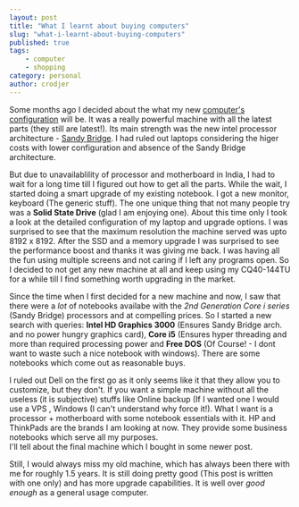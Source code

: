 ```yaml
---
layout: post
title: "What I learnt about buying computers"
slug: "what-i-learnt-about-buying-computers"
published: true
tags:
    - computer
    - shopping
category: personal
author: crodjer
---
```


Some months ago I decided about the what my new [computer's configuration](http://j.mp/o043VH)
will be. It was a really powerful machine with all the latest
parts (they still are latest!). Its main strength was the new intel processor
architecture - [Sandy Bridge](http://j.mp/qbjSyR). I had ruled out laptops
considering the higer costs with lower configuration and absence of the Sandy
Bridge architecture.

But due to unavailablility of processor and motherboard in India, I had to wait
for a long time till I figured out how to get all the parts. While the wait, I
started doing a smart upgrade of my existing notebook. I got a new monitor,
keyboard (The generic stuff). The one unique thing that not many people try was
a **Solid State Drive** (glad I am enjoying one). About this time only I took
a look at the detailed configuration of my laptop and upgrade options. I was
surprised to see that the maximum resolution the machine served was upto
8192 x 8192. After the SSD and a memory upgrade I was surprised to see the
performance boost and thanks it was giving me back. I was having all the fun
using multiple screens and not caring if I left any programs open. So I decided
to not get any new machine at all and keep using my CQ40-144TU for a while till
I find something worth upgrading in the market.

Since the time when I first decided for a new machine and now, I saw that there
were a *lot* of notebooks availabe with the *2nd Generation Core i series*
(Sandy Bridge) processors and at compelling prices. So I started a new search
with queries: **Intel HD Graphics 3000** (Ensures Sandy Bridge arch. and no
power hungry graphics card), **Core i5** (Ensures hyper threading and more than
required processing power and **Free DOS** (Of Course! - I dont want to waste
such a nice notebook with windows). There are some notebooks which come out
as reasonable buys.

I ruled out Dell on the first go as it only seems like it that they allow you
to customize, but they don't. If you want a simple machine without all the
useless (it is subjective) stuffs like Online backup (If I wanted one I would \
use a VPS , Windows (I can't understand why force it!). What I want is a
processor + motherboard with some notebook essentials with it. HP and ThinkPads
are the brands I am looking at now. They provide some business notebooks which
serve all my purposes.  
I'll tell about the final machine which I bought in some newer post.

Still, I would always miss my old machine, which has always been there with me
for roughly 1.5 years. It is still doing pretty good (This post is written with
one only) and has more upgrade capabilities. It is well over *good enough* as a
general usage computer.

